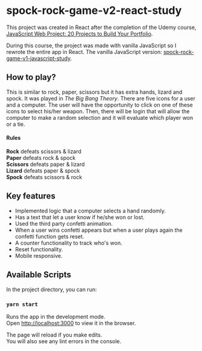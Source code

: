 # spock-rock-game-v2-react-study

This project was created in React after the completion of the Udemy course, [JavaScript Web Project: 20 Projects to Build Your Portfolio](https://www.udemy.com/course/javascript-web-projects-to-build-your-portfolio-resume/).

During this course, the project was made with vanilla JavaScript so I rewrote the entire app in React.
The vanilla JavaScript version: [spock-rock-game-v1-javascript-study](https://github.com/Pyon18Pyon/spock-rock-game-v1-javascript-study).

## How to play?

This is similar to rock, paper, scissors but it has extra hands, lizard and spock. It was played in *The Big Bang Theory*. 
There are five icons for a user and a computer. The user will have the opportunity to click on one of these icons to select his/her weapon. Then, there will be login that will allow the computer to make a random selection and it will evaluate which player won or a tie. 
#### Rules ####
**Rock** defeats scissors & lizard\
**Paper** defeats rock & spock\
**Scissors** defeats paper & lizard\
**Lizard** defeats paper & spock\
**Spock** defeats scissors & rock

## Key features

- Implemented logic that a computer selects a hand randomly.
- Has a text that let a user know if he/she won or lost.
- Used the third party confetti animation. 
- When a user wins confetti appears but when a user plays again the confetti function gets reset.
- A counter functionality to track who's won.
- Reset functionality.
- Mobile responsive.

## Available Scripts

In the project directory, you can run:

### `yarn start`

Runs the app in the development mode.\
Open [http://localhost:3000](http://localhost:3000) to view it in the browser.

The page will reload if you make edits.\
You will also see any lint errors in the console.
